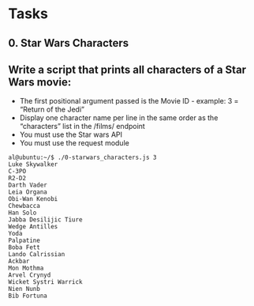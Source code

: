# Tasks
## 0. Star Wars Characters


## Write a script that prints all characters of a Star Wars movie:

-    The first positional argument passed is the Movie ID - example: 3 = “Return of the Jedi”
-    Display one character name per line in the same order as the “characters” list in the /films/ endpoint
-    You must use the Star wars API
-   You must use the request module

```
al@ubuntu:~/$ ./0-starwars_characters.js 3
Luke Skywalker
C-3PO
R2-D2
Darth Vader
Leia Organa
Obi-Wan Kenobi
Chewbacca
Han Solo
Jabba Desilijic Tiure
Wedge Antilles
Yoda
Palpatine
Boba Fett
Lando Calrissian
Ackbar
Mon Mothma
Arvel Crynyd
Wicket Systri Warrick
Nien Nunb
Bib Fortuna
```

